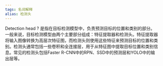 ```yaml
---
tags: 名词解释
alias: 检测头
---
```


Detection head
?
是指在目标检测模型中，负责预测目标的位置和类别的部分。一般来说，目标检测模型由两个主要部分组成：特征提取器和检测头。特征提取器将输入图像转换为高层次特征图，而检测头则使用这些特征来预测目标的位置和类别。检测头通常包括一些卷积和全连接层，用于从特征图中提取目标位置和类别信息。常见的检测头包括Faster R-CNN中的RPN、SSD中的预测层和YOLO中的输出层等。
<!--SR:!2023-05-19,1,190-->

